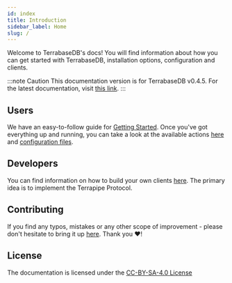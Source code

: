 ```yaml
---
id: index
title: Introduction
sidebar_label: Home
slug: /
---
```

Welcome to TerrabaseDB's docs! You will find information about how you can get started with TerrabaseDB, installation options, configuration and clients.

:::note Caution
This documentation version is for TerrabaseDB v0.4.5. For the latest documentation, visit [this link](/next).
:::

## Users

We have an easy-to-follow guide for [Getting Started](getting-started). Once you've got everything up and running, you can take a look at the available actions [here](actions/overview) and [configuration files](config-files).

## Developers	

You can find information on how to build your own clients [here](Protocol/terrapipe). The primary idea is to implement the Terrapipe Protocol.

## Contributing

If you find any typos, mistakes or any other scope of improvement - please don't hesitate to bring it up [here](https://github.com/skybasedb/docs/issues). Thank you ❤️!

## License

The documentation is licensed under the [CC-BY-SA-4.0 License](https://github.com/skybasedb/docs/tree/master/LICENSE)
